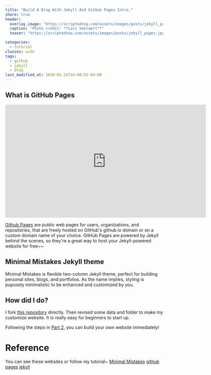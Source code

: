 ```yaml
---
title: "Build A Blog With Jekyll And GitHub Pages Intro."
share: true
header:
  overlay_image: "https://scriptedtea.com/assets/images/posts/jekyll_pages.jpg"
  caption: "Photo credit: **Lars Veelaert**"
  teaser: "https://scriptedtea.com/assets/images/posts/jekyll_pages.jpg"

categories:
  - tutorial
classes: wide
tags:
  - github
  - jekyll
  - blog
last_modified_at: 2020-01-24T16:00:52-04:00
---
```


## What is GitHub Pages

<iframe width="640" height="360" src="https://www.youtube-nocookie.com/embed/2MsN8gpT6jY?controls=1&amp;showinfo=0" frameborder="0" allowfullscreen></iframe>

[Github Pages]() are public web pages for users, organizations, and repositories, that are freely hosted on GitHub's github.io domain or on a custom domain name of your choice. GitHub Pages are powered by Jekyll behind the scenes, so they're a great way to host your Jekyll-powered website for free~~


## Minimal Mistakes Jekyll theme

Minimal Mistakes is flexible two-column Jekyll theme, perfect for building personal sites, blogs, and portfolios. As the name implies, styling is puposely minimalistic to be enhanced and customized by you.



## How did I do?

I fork [this repository](https://github.com/mmistakes/minimal-mistakes) directly. Then revised some data and folder to make my customize website. It is really easy for beginners to start up.

Following the steps in [Part 2](https://genius92606.github.io/posts/2020-01-24-build-your-own-blog-2), you can build your own website immediately!


Reference
===
You can see these websites or follow my tutorial~
[Minimal Mistakes](https://mmistakes.github.io/minimal-mistakes/docs/quick-start-guide/)
[github pages](https://help.github.com/en/github/working-with-github-pages/testing-your-github-pages-site-locally-with-jekyll)
[jekyll](https://jekyllrb.com/)